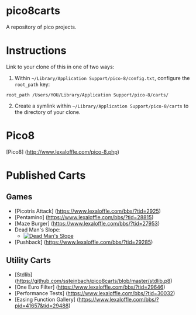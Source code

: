 # pico8carts

A repository of pico projects. 

# Instructions

Link to your clone of this in one of two ways:

1. Within `~/Library/Application Support/pico-8/config.txt`, configure the 
`root_path` key:

```
root_path /Users/YOU/Library/Application Support/pico-8/carts/
```

2. Create a symlink within `~/Library/Application Support/pico-8/carts` to the 
directory of your clone.

# Pico8

[Pico8] (http://www.lexaloffle.com/pico-8.php)

# Published Carts

## Games

* [Picotris Attack] (https://www.lexaloffle.com/bbs/?tid=2925)
* [Pentamino] (https://www.lexaloffle.com/bbs/?tid=28815)
* [Maze Burger] (https://www.lexaloffle.com/bbs/?tid=27953)
* Dead Man's Slope:
    * [![Dead Man's Slope](https://www.lexaloffle.com/bbs/thumbs/pico46800.png)](https://www.lexaloffle.com/bbs/?tid=30307)
* [Pushback] (https://www.lexaloffle.com/bbs/?tid=29285)

## Utility Carts

* [Stdlib] (https://github.com/ssteinbach/pico8carts/blob/master/stdlib.p8)
* [One Euro Filter] (https://www.lexaloffle.com/bbs/?tid=29646)
* [Performance Tests] (https://www.lexaloffle.com/bbs/?tid=30032)
* [Easing Function Gallery] (https://www.lexaloffle.com/bbs/?pid=41657&tid=29488)

